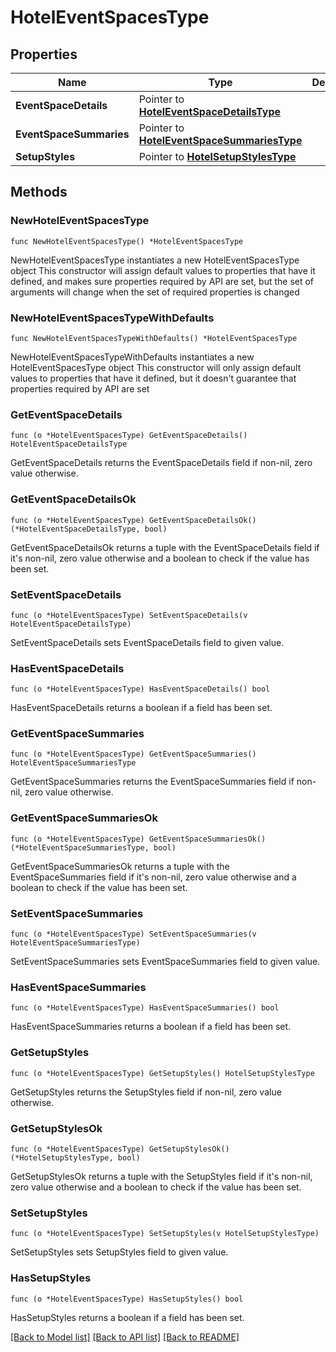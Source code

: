 # HotelEventSpacesType

## Properties

Name | Type | Description | Notes
------------ | ------------- | ------------- | -------------
**EventSpaceDetails** | Pointer to [**HotelEventSpaceDetailsType**](HotelEventSpaceDetailsType.md) |  | [optional] 
**EventSpaceSummaries** | Pointer to [**HotelEventSpaceSummariesType**](HotelEventSpaceSummariesType.md) |  | [optional] 
**SetupStyles** | Pointer to [**HotelSetupStylesType**](HotelSetupStylesType.md) |  | [optional] 

## Methods

### NewHotelEventSpacesType

`func NewHotelEventSpacesType() *HotelEventSpacesType`

NewHotelEventSpacesType instantiates a new HotelEventSpacesType object
This constructor will assign default values to properties that have it defined,
and makes sure properties required by API are set, but the set of arguments
will change when the set of required properties is changed

### NewHotelEventSpacesTypeWithDefaults

`func NewHotelEventSpacesTypeWithDefaults() *HotelEventSpacesType`

NewHotelEventSpacesTypeWithDefaults instantiates a new HotelEventSpacesType object
This constructor will only assign default values to properties that have it defined,
but it doesn't guarantee that properties required by API are set

### GetEventSpaceDetails

`func (o *HotelEventSpacesType) GetEventSpaceDetails() HotelEventSpaceDetailsType`

GetEventSpaceDetails returns the EventSpaceDetails field if non-nil, zero value otherwise.

### GetEventSpaceDetailsOk

`func (o *HotelEventSpacesType) GetEventSpaceDetailsOk() (*HotelEventSpaceDetailsType, bool)`

GetEventSpaceDetailsOk returns a tuple with the EventSpaceDetails field if it's non-nil, zero value otherwise
and a boolean to check if the value has been set.

### SetEventSpaceDetails

`func (o *HotelEventSpacesType) SetEventSpaceDetails(v HotelEventSpaceDetailsType)`

SetEventSpaceDetails sets EventSpaceDetails field to given value.

### HasEventSpaceDetails

`func (o *HotelEventSpacesType) HasEventSpaceDetails() bool`

HasEventSpaceDetails returns a boolean if a field has been set.

### GetEventSpaceSummaries

`func (o *HotelEventSpacesType) GetEventSpaceSummaries() HotelEventSpaceSummariesType`

GetEventSpaceSummaries returns the EventSpaceSummaries field if non-nil, zero value otherwise.

### GetEventSpaceSummariesOk

`func (o *HotelEventSpacesType) GetEventSpaceSummariesOk() (*HotelEventSpaceSummariesType, bool)`

GetEventSpaceSummariesOk returns a tuple with the EventSpaceSummaries field if it's non-nil, zero value otherwise
and a boolean to check if the value has been set.

### SetEventSpaceSummaries

`func (o *HotelEventSpacesType) SetEventSpaceSummaries(v HotelEventSpaceSummariesType)`

SetEventSpaceSummaries sets EventSpaceSummaries field to given value.

### HasEventSpaceSummaries

`func (o *HotelEventSpacesType) HasEventSpaceSummaries() bool`

HasEventSpaceSummaries returns a boolean if a field has been set.

### GetSetupStyles

`func (o *HotelEventSpacesType) GetSetupStyles() HotelSetupStylesType`

GetSetupStyles returns the SetupStyles field if non-nil, zero value otherwise.

### GetSetupStylesOk

`func (o *HotelEventSpacesType) GetSetupStylesOk() (*HotelSetupStylesType, bool)`

GetSetupStylesOk returns a tuple with the SetupStyles field if it's non-nil, zero value otherwise
and a boolean to check if the value has been set.

### SetSetupStyles

`func (o *HotelEventSpacesType) SetSetupStyles(v HotelSetupStylesType)`

SetSetupStyles sets SetupStyles field to given value.

### HasSetupStyles

`func (o *HotelEventSpacesType) HasSetupStyles() bool`

HasSetupStyles returns a boolean if a field has been set.


[[Back to Model list]](../README.md#documentation-for-models) [[Back to API list]](../README.md#documentation-for-api-endpoints) [[Back to README]](../README.md)


